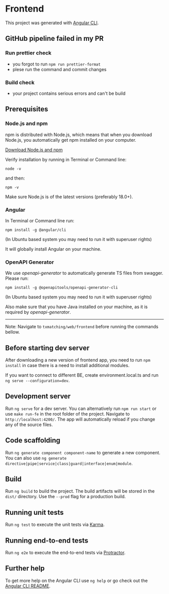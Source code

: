 # Frontend

This project was generated with [Angular CLI](https://github.com/angular/angular-cli).

## GitHub pipeline failed in my PR

### Run prettier check

- you forgot to run `npm run prettier-format`
- plese run the command and commit changes

### Build check

- your project contains serious errors and can't be build

## Prerequisites

### Node.js and npm

npm is distributed with Node.js, which means that when you download Node.js, you automatically get npm installed on your computer.

[Download Node.js and npm](https://nodejs.org/en/)

Verify installation by running in Terminal or Command line:

```
node -v
```

and then:

```
npm -v
```

Make sure Node.js is of the latest versions (preferably 18.0+).

### Angular

In Terminal or Command line run:

```
npm install -g @angular/cli
```

(In Ubuntu based system you may need to run it with superuser rights)

It will globally install Angular on your machine.

### OpenAPI Generator

We use _openapi-generator_ to automatically generate TS files from swagger. Please run:

```
npm install -g @openapitools/openapi-generator-cli
```

(In Ubuntu based system you may need to run it with superuser rights)

Also make sure that you have Java installed on your machine, as it is required by _openapi-generator_.

---

Note: Navigate to `txmatching/web/frontend` before running the commands bellow.

## Before starting dev server

After downloading a new version of frontend app, you need to run `npm install` in case there is a need to install additional modules.

If you want to connect to different BE, create environment.local.ts and run `ng serve --configuration=dev`.

## Development server

Run `ng serve` for a dev server. You can alternatively run `npm run start` or use `make run-fe` in the root folder of the project.
Navigate to `http://localhost:4200/`. The app will automatically reload if you change any of the source files.

## Code scaffolding

Run `ng generate component component-name` to generate a new component. You can also use `ng generate directive|pipe|service|class|guard|interface|enum|module`.

## Build

Run `ng build` to build the project. The build artifacts will be stored in the `dist/` directory. Use the `--prod` flag for a production build.

## Running unit tests

Run `ng test` to execute the unit tests via [Karma](https://karma-runner.github.io).

## Running end-to-end tests

Run `ng e2e` to execute the end-to-end tests via [Protractor](http://www.protractortest.org/).

## Further help

To get more help on the Angular CLI use `ng help` or go check out the [Angular CLI README](https://github.com/angular/angular-cli/blob/master/README.md).
